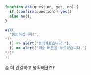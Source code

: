 
```js run
function ask(question, yes, no) {
  if (confirm(question)) yes()
  else no();
}

ask(
  "동의하십니까?",
*!*
  () => alert("동의하셨습니다."),
  () => alert("취소 버튼을 누르셨습니다.")
*/!*
);
```

좀 더 간결하고 명확해졌죠?